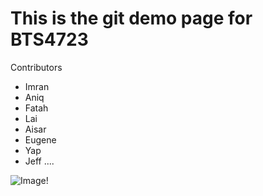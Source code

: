 # This is the git demo page for BTS4723

Contributors
- Imran
- Aniq
- Fatah
- Lai
- Aisar
- Eugene
- Yap
- Jeff
....
  

![Image!](https://encrypted-tbn0.gstatic.com/images?q=tbn:ANd9GcSCSD70L5dOD9sAX6jnew-r5kMrOemne_mLdA "")

